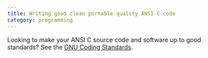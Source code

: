 ```yaml
---
title: Writing good clean portable quality ANSI C code
category: programming
---
```


Looking to make your ANSI C source code and software up to good standards? See the [GNU Coding Standards](http://www.gnu.org/prep/standards/standards.html).
